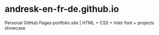 # andresk-en-fr-de.github.io
Personal GitHub Pages portfolio site | HTML + CSS + Inter font + projects showcase
